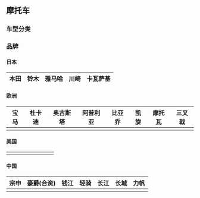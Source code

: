 ## 摩托车

### 车型分类

### 品牌

#### 日本

| 本田 | 铃木 | 雅马哈 | 川崎 | 卡瓦萨基 |
| ---- | ---- | ------ | ---- | -------- |

#### 欧洲

| 宝马 | 杜卡迪 | 奥古斯塔 | 阿普利亚 | 比亚乔 | 凯旋 | 摩托瓦 | 三叉戟 |
| ---- | ------ | -------- | -------- | ------ | ---- | ------ | ------ |
|      |        |          |          |        |      |        |        |

#### 美国

|      |      |      |      |      |      |      |      |
| ---- | ---- | ---- | ---- | ---- | ---- | ---- | ---- |
|      |      |      |      |      |      |      |      |

#### 中国

| 宗申 | 豪爵(合资) | 钱江 | 轻骑 | 长江 | 长城 | 力帆 |     
| ---- | ---------- | ---- | ---- | ---- | ---- | ---- | 
|      |            |      |      |      |      |      | 


